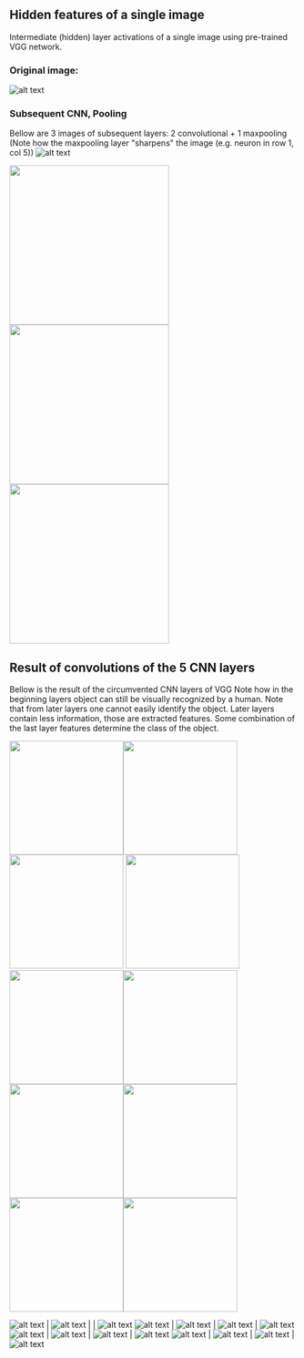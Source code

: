 ## Hidden features of a single image


Intermediate (hidden) layer activations of a single image using pre-trained VGG network.

### Original image:

![alt text](Visuals/ActivationsSingleImage/0/original.jpg "")

### Subsequent CNN, Pooling
Bellow are 3 images of subsequent layers: 2 convolutional + 1 maxpooling
(Note how the maxpooling layer "sharpens" the image (e.g. neuron in row 1, col 5))
![alt text](Visuals/ActivationsSingleImage/vgg_arch_3first.jpg "")

<img src="Visuals/ActivationsSingleImage/0/0.block1_conv1_0-64.jpg" width="280" height="280" /><img src="Visuals/ActivationsSingleImage/0/1.block1_conv2_0-64.jpg" width="280" height="280" /><img src="Visuals/ActivationsSingleImage/0/2.block1_pool_0-64.jpg" width="280" height="280" />

## Result of convolutions of the 5 CNN layers

Bellow is the result of the circumvented CNN layers of VGG
Note how in the beginning layers object can still be visually recognized by a human.
Note that from later layers one cannot easily identify the object. Later layers contain less information, those are extracted features. Some combination of the last layer features determine the class of the object. 




<img src="Visuals/ActivationsSingleImage/0/0.block1_conv1_0-64.jpg" width="200" height="200" /><img src="Visuals/ActivationsSingleImage/0/0.block1_conv1_0-64.jpg" width="200" height="200" /><img src="Visuals/ActivationsSingleImage/0/0.block1_conv1_0-64.jpg" width="200" height="200" /> 
<img src="Visuals/ActivationsSingleImage/0/0.block1_conv1_0-64.jpg" width="200" height="200" /><img src="Visuals/ActivationsSingleImage/0/0.block1_conv1_0-64.jpg" width="200" height="200" /><img src="Visuals/ActivationsSingleImage/0/0.block1_conv1_0-64.jpg" width="200" height="200" /> 
<img src="Visuals/ActivationsSingleImage/0/0.block1_conv1_0-64.jpg" width="200" height="200" /><img src="Visuals/ActivationsSingleImage/0/0.block1_conv1_0-64.jpg" width="200" height="200" /><img src="Visuals/ActivationsSingleImage/0/0.block1_conv1_0-64.jpg" width="200" height="200" /><img src="Visuals/ActivationsSingleImage/0/0.block1_conv1_0-64.jpg" width="200" height="200" /> 



![alt text](Visuals/ActivationsSingleImage/0/3.block2_conv1_0-64.jpg "") | ![alt text](Visuals/ActivationsSingleImage/0/4.block2_conv2_0-64.jpg "") |  | ![alt text](Visuals/ActivationsSingleImage/0/5.block2_pool_0-64.jpg "")
![alt text](Visuals/ActivationsSingleImage/0/6.block3_conv1_0-64.jpg "") | ![alt text](Visuals/ActivationsSingleImage/0/7.block3_conv2_0-64.jpg "") | ![alt text](Visuals/ActivationsSingleImage/0/8.block3_conv3_0-64.jpg "") | ![alt text](Visuals/ActivationsSingleImage/0/9.block3_pool_0-64.jpg "")
![alt text](Visuals/ActivationsSingleImage/0/10.block4_conv1_0-64.jpg "") | ![alt text](Visuals/ActivationsSingleImage/0/11.block4_conv2_0-64.jpg "") | ![alt text](Visuals/ActivationsSingleImage/0/12.block4_conv3_0-64.jpg "") | ![alt text](Visuals/ActivationsSingleImage/0/13.block4_pool_0-64.jpg "")
![alt text](Visuals/ActivationsSingleImage/0/14.block5_conv1_0-64.jpg "") | ![alt text](Visuals/ActivationsSingleImage/0/15.block5_conv2_0-64.jpg "") | ![alt text](Visuals/ActivationsSingleImage/0/16.block5_conv3_0-64.jpg "") | ![alt text](Visuals/ActivationsSingleImage/0/17.block5_pool_0-64.jpg "")

